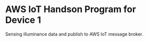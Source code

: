 AWS IoT Handson Program for Device 1
============================

Sensing illuminance data and publish to AWS IoT message broker.
